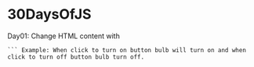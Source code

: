 # 30DaysOfJS
Day01: Change HTML content with 
``` getElementById()
``` Example: When click to turn on button bulb will turn on and when click to turn off button bulb turn off.